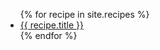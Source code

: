 ---
---
<ul>{% for recipe in site.recipes %}
  <li><a href="{{ recipe.url }}">{{ recipe.title }}</a></li>
{% endfor %}</ul>